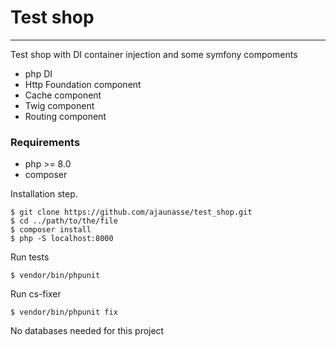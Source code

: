 # Test shop
***
Test shop with DI container injection and some symfony compoments
* php DI
* Http Foundation component
* Cache component
* Twig component
* Routing component

### Requirements
* php >= 8.0
* composer

Installation step.
```
$ git clone https://github.com/ajaunasse/test_shop.git
$ cd ../path/to/the/file
$ composer install
$ php -S localhost:8000
```

Run tests 
```
$ vendor/bin/phpunit
```

Run cs-fixer
```
$ vendor/bin/phpunit fix
```

No databases needed for this project
